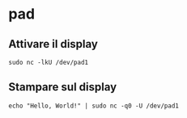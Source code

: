 # pad

## Attivare il display

```
sudo nc -lkU /dev/pad1
```

## Stampare sul display

```
echo "Hello, World!" | sudo nc -q0 -U /dev/pad1
```


